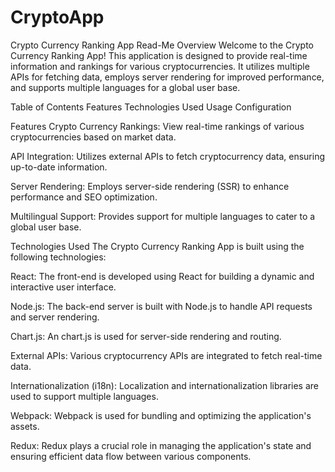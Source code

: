 # CryptoApp

Crypto Currency Ranking App Read-Me
Overview
Welcome to the Crypto Currency Ranking App! This application is designed to provide real-time information and rankings for various cryptocurrencies. It utilizes multiple APIs for fetching data, employs server rendering for improved performance, and supports multiple languages for a global user base.

Table of Contents
Features
Technologies Used
Usage
Configuration

Features
Crypto Currency Rankings: View real-time rankings of various cryptocurrencies based on market data.

API Integration: Utilizes external APIs to fetch cryptocurrency data, ensuring up-to-date information.

Server Rendering: Employs server-side rendering (SSR) to enhance performance and SEO optimization.

Multilingual Support: Provides support for multiple languages to cater to a global user base.

Technologies Used
The Crypto Currency Ranking App is built using the following technologies:

React: The front-end is developed using React for building a dynamic and interactive user interface.

Node.js: The back-end server is built with Node.js to handle API requests and server rendering.

Chart.js: An chart.js  is used for server-side rendering and routing.

External APIs: Various cryptocurrency APIs are integrated to fetch real-time data.

Internationalization (i18n): Localization and internationalization libraries are used to support multiple languages.

Webpack: Webpack is used for bundling and optimizing the application's assets.

Redux: Redux plays a crucial role in managing the application's state and ensuring efficient data flow between various components.